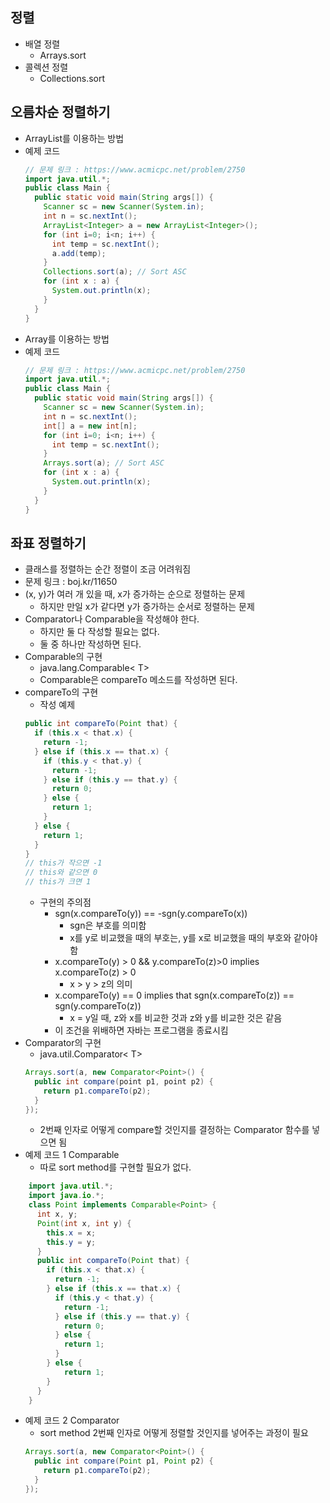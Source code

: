 ## 정렬
- 배열 정렬 
	- Arrays.sort
- 콜렉션 정렬 
	- Collections.sort
    
## 오름차순 정렬하기
- ArrayList를 이용하는 방법
- 예제 코드 
	```Java
	// 문제 링크 : https://www.acmicpc.net/problem/2750
	import java.util.*;
	public class Main {
      public static void main(String args[]) {
        Scanner sc = new Scanner(System.in);
        int n = sc.nextInt();
        ArrayList<Integer> a = new ArrayList<Integer>();
        for (int i=0; i<n; i++) {
          int temp = sc.nextInt();
          a.add(temp);
        }
        Collections.sort(a); // Sort ASC
        for (int x : a) {
          System.out.println(x); 
        }
      }
    }
	```
- Array를 이용하는 방법
- 예제 코드
	```Java
	// 문제 링크 : https://www.acmicpc.net/problem/2750
	import java.util.*;
	public class Main {
      public static void main(String args[]) {
        Scanner sc = new Scanner(System.in);
        int n = sc.nextInt();
        int[] a = new int[n];
        for (int i=0; i<n; i++) {
          int temp = sc.nextInt();
        }
        Arrays.sort(a); // Sort ASC
        for (int x : a) {
          System.out.println(x);
        }
      }
    }
	```
    
## 좌표 정렬하기
- 클래스를 정렬하는 순간 정렬이 조금 어려워짐
- 문제 링크 : boj.kr/11650
- (x, y)가 여러 개 있을 때, x가 증가하는 순으로 정렬하는 문제
	- 하지만 만일 x가 같다면 y가 증가하는 순서로 정렬하는 문제
- Comparator나 Comparable을 작성해야 한다.
	- 하지만 둘 다 작성할 필요는 없다.
	- 둘 중 하나만 작성하면 된다.
- Comparable의 구현
	- java.lang.Comparable< T>
	- Comparable은 compareTo 메소드를 작성하면 된다.
- compareTo의 구현
    - 작성 예제
    ```Java
	public int compareTo(Point that) {
      if (this.x < that.x) {
        return -1; 
      } else if (this.x == that.x) {
        if (this.y < that.y) {
          return -1; 
        } else if (this.y == that.y) {
          return 0; 
        } else {
          return 1; 
        }
      } else {
        return 1; 
      }
    }
	// this가 작으면 -1
    // this와 같으면 0
    // this가 크면 1
    ```
	- 구현의 주의점
    	- sgn(x.compareTo(y)) == -sgn(y.compareTo(x))
        	- sgn은 부호를 의미함
            - x를 y로 비교했을 때의 부호는, y를 x로 비교했을 때의 부호와 같아야 함
        - x.compareTo(y) > 0 && y.compareTo(z)>0 implies x.compareTo(z) > 0
        	- x > y > z의 의미
        - x.compareTo(y) == 0 implies that sgn(x.compareTo(z)) == sgn(y.compareTo(z))
        	- x = y일 때, z와 x를 비교한 것과 z와 y를 비교한 것은 같음
        - 이 조건을 위배하면 자바는 프로그램을 종료시킴
- Comparator의 구현
	- java.util.Comparator< T>
    ```Java
	Arrays.sort(a, new Comparator<Point>() {
      public int compare(point p1, point p2) {
        return p1.compareTo(p2);  
      }
    });
	```
    - 2번째 인자로 어떻게 compare할 것인지를 결정하는 Comparator 함수를 넣으면 됨
- 예제 코드 1 Comparable
	- 따로 sort method를 구현할 필요가 없다.
```Java
	import java.util.*;
	import java.io.*;
	class Point implements Comparable<Point> {
      int x, y;
      Point(int x, int y) {
        this.x = x;
        this.y = y;
      }
      public int compareTo(Point that) {
        if (this.x < that.x) {
          return -1; 
        } else if (this.x == that.x) {
          if (this.y < that.y) {
            return -1; 
          } else if (this.y == that.y) {
            return 0;
          } else {
            return 1;
          }
        } else {
         	return 1; 
        }
      }
    }
```

- 예제 코드 2 Comparator
    - sort method 2번째 인자로 어떻게 정렬할 것인지를 넣어주는 과정이 필요
    ```Java
    Arrays.sort(a, new Comparator<Point>() {
      public int compare(Point p1, Point p2) {
        return p1.compareTo(p2); 
      }
    });
    ```
